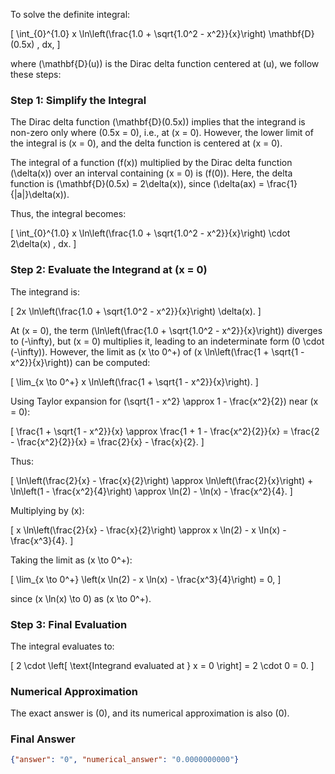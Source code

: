 To solve the definite integral:

\[
\int_{0}^{1.0} x \ln\left(\frac{1.0 + \sqrt{1.0^2 - x^2}}{x}\right) \mathbf{D}(0.5x) \, dx,
\]

where \(\mathbf{D}(u)\) is the Dirac delta function centered at \(u\), we follow these steps:

### Step 1: Simplify the Integral
The Dirac delta function \(\mathbf{D}(0.5x)\) implies that the integrand is non-zero only where \(0.5x = 0\), i.e., at \(x = 0\). However, the lower limit of the integral is \(x = 0\), and the delta function is centered at \(x = 0\). 

The integral of a function \(f(x)\) multiplied by the Dirac delta function \(\delta(x)\) over an interval containing \(x = 0\) is \(f(0)\). Here, the delta function is \(\mathbf{D}(0.5x) = 2\delta(x)\), since \(\delta(ax) = \frac{1}{|a|}\delta(x)\).

Thus, the integral becomes:

\[
\int_{0}^{1.0} x \ln\left(\frac{1.0 + \sqrt{1.0^2 - x^2}}{x}\right) \cdot 2\delta(x) \, dx.
\]

### Step 2: Evaluate the Integrand at \(x = 0\)
The integrand is:

\[
2x \ln\left(\frac{1.0 + \sqrt{1.0^2 - x^2}}{x}\right) \delta(x).
\]

At \(x = 0\), the term \(\ln\left(\frac{1.0 + \sqrt{1.0^2 - x^2}}{x}\right)\) diverges to \(-\infty\), but \(x = 0\) multiplies it, leading to an indeterminate form \(0 \cdot (-\infty)\). However, the limit as \(x \to 0^+\) of \(x \ln\left(\frac{1 + \sqrt{1 - x^2}}{x}\right)\) can be computed:

\[
\lim_{x \to 0^+} x \ln\left(\frac{1 + \sqrt{1 - x^2}}{x}\right).
\]

Using Taylor expansion for \(\sqrt{1 - x^2} \approx 1 - \frac{x^2}{2}\) near \(x = 0\):

\[
\frac{1 + \sqrt{1 - x^2}}{x} \approx \frac{1 + 1 - \frac{x^2}{2}}{x} = \frac{2 - \frac{x^2}{2}}{x} = \frac{2}{x} - \frac{x}{2}.
\]

Thus:

\[
\ln\left(\frac{2}{x} - \frac{x}{2}\right) \approx \ln\left(\frac{2}{x}\right) + \ln\left(1 - \frac{x^2}{4}\right) \approx \ln(2) - \ln(x) - \frac{x^2}{4}.
\]

Multiplying by \(x\):

\[
x \ln\left(\frac{2}{x} - \frac{x}{2}\right) \approx x \ln(2) - x \ln(x) - \frac{x^3}{4}.
\]

Taking the limit as \(x \to 0^+\):

\[
\lim_{x \to 0^+} \left(x \ln(2) - x \ln(x) - \frac{x^3}{4}\right) = 0,
\]

since \(x \ln(x) \to 0\) as \(x \to 0^+\).

### Step 3: Final Evaluation
The integral evaluates to:

\[
2 \cdot \left[ \text{Integrand evaluated at } x = 0 \right] = 2 \cdot 0 = 0.
\]

### Numerical Approximation
The exact answer is \(0\), and its numerical approximation is also \(0\).

### Final Answer
```json
{"answer": "0", "numerical_answer": "0.0000000000"}
```